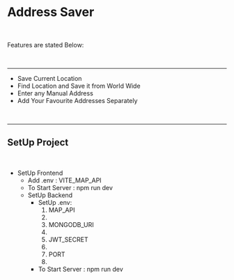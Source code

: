 <h1>Address Saver</h1><br>
<p>Features are stated Below: <p><br>
<hr>
<ul>
<li>Save Current Location</li>
<li>Find Location and Save it from World Wide</li>
<li>Enter any Manual Address</li>
<li>Add Your Favourite Addresses Separately</li>
</ul><br>
<hr>
<h2>SetUp Project</h2><br>
<ul>
<li>SetUp Frontend
<ul>
<li>Add .env : VITE_MAP_API</li>
<li>To Start Server : npm run dev</li>
</ol>
</li>
<li>
SetUp Backend
<ul>
<li>SetUp .env: <ol>
<li>MAP_API<li>
<li>MONGODB_URI<li>
<li>JWT_SECRET<li>
<li>PORT<li>
</ol>
</li>
<li>To Start Server : npm run dev</li>
</ul>
</li>
</ol>